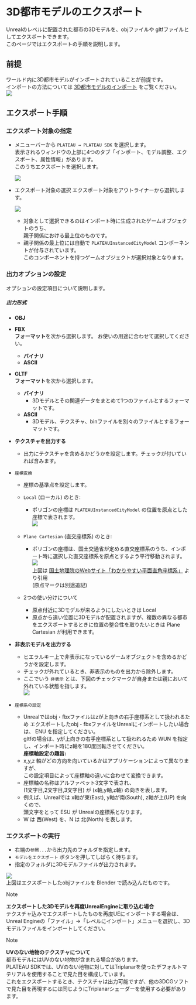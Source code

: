# 3D都市モデルのエクスポート
Unrealのレベルに配置された都市の3Dモデルを、objファイルや gltfファイルとしてエクスポートできます。  
このページではエクスポートの手順を説明します。  

## 前提
ワールド内に3D都市モデルがインポートされていることが前提です。  
インポートの方法については [3D都市モデルのインポート](ImportCityModels.md) をご覧ください。  
![](../resources/manual/exportCityModels/importedCity.png)

## エクスポート手順
### エクスポート対象の指定
- メニューバーから `PLATEAU → PLATEAU SDK` を選択します。  
  表示されるウィンドウの上部に4つのタブ「インポート、モデル調整、エクスポート、属性情報」があります。  
  このうちエクスポートを選択します。  

    
  ![](../resources/manual/exportCityModels/exportWindow.png)
    
- エクスポート対象の選択
  エクスポート対象をアウトライナーから選択します。

  ![](../resources/manual/exportCityModels/selectOBJECT.png)

  - 対象として選択できるのはインポート時に生成されたゲームオブジェクトのうち、  
    親子関係における最上位のものです。
  - 親子関係の最上位には自動で `PLATEAUInstancedCityModel` コンポーネントが付与されています。  
    このコンポーネントを持つゲームオブジェクトが選択対象となります。

### 出力オプションの設定

オプションの設定項目について説明します。
##### **出力形式**
- **OBJ**  
- **FBX**  
   **フォーマット**を次から選択します。
    お使いの用途に合わせて選択してください。
  - **バイナリ**
  - **ASCII**  
- **GLTF**  
   **フォーマット**を次から選択します。
  - **バイナリ**
    - 3Dモデルとその関連データをまとめて1つのファイルとするフォーマットです。
  - **ASCII**
    - 3Dモデル、テクスチャ、binファイルを別々のファイルとするフォーマットです。 
    
- **テクスチャを出力する**
  - 出力にテクスチャを含めるかどうかを設定します。チェックが付いていれば含みます。  

- `座標変換`
  - 座標の基準点を設定します。
  - `Local` (ローカル) のとき:
    - ポリゴンの座標は `PLATEAUInstancedCityModel` の位置を原点とした座標で表されます。  
      ![](../resources/manual/exportCityModels/exportLocalCoord.png)
      
  - `Plane Cartesian` (直交座標系) のとき: 
    - ポリゴンの座標は、国土交通省が定める直交座標系のうち、インポート時に選択した直交座標系を原点とするよう平行移動されます。  
      ![](../resources/manual/exportCityModels/japanCoordinateSystem.png)  
      上図は [国土地理院のWebサイト「わかりやすい平面直角座標系」](https://www.gsi.go.jp/sokuchikijun/jpc.html) より引用  
      (原点マークは別途追記)
  - 2つの使い分けについて
    - 原点付近に3Dモデルが来るようにしたいときは Local
    - 原点から遠い位置に3Dモデルが配置されますが、複数の異なる都市をエクスポートするときに位置の整合性を取りたいときは Plane Cartesian が利用できます。
  
- **非表示モデルを出力する**
  - ヒエラルキー上で非表示になっているゲームオブジェクトを含めるかどうかを設定します。
  - チェックが外れているとき、非表示のものを出力から除外します。
  - ここでいう `非表示` とは、下図のチェックマークが自身または親において外れている状態を指します。  
  ![](../resources/manual/exportCityModels/disabledObj.png)
  
- `座標系の設定`
  - Unrealではobj・fbxファイルはzが上向きの右手座標系として扱われるため
    エクスポートしたobj・fbxファイルをUnrealにインポートしたい場合は、 ENU を指定してください。  
    gltfの場合は、yが上向きの右手座標系として扱われるため WUN を指定し、インポート時にz軸を180度回転させてください。  
   **座標軸設定の趣旨:**
  - x,y,z 軸がどの方向を向いているかはアプリケーションによって異なりますが、  
    この設定項目によって座標軸の違いに合わせて変換できます。
  - 座標軸の名称はアルファベット3文字で表され、  
    (1文字目,2文字目,3文字目) が (x軸,y軸,z軸) の向きを表します。
  - 例えば、Unrealでは x軸が東(East), y軸が南(South), z軸が上(UP) を向くので、  
    頭文字をとって ESU が Unrealの座標系となります。
  - W は 西(West) を、N は 北(North) を表します。  

### エクスポートの実行
- 右端の`参照...`から出力先のフォルダを指定します。
- `モデルをエクスポート` ボタンを押してしばらく待ちます。
- 指定のフォルダに3Dモデルファイルが出力されます。

![](../resources/manual/exportCityModels/tokyoBlender.png)  
上図はエクスポートしたobjファイルを Blender で読み込んだものです。  

>[!NOTE]  
> **エクスポートした3Dモデルを再度UnrealEngineに取り込む場合**  
> テクスチャ込みでエクスポートしたものを再度UEにインポートする場合は、
> Unreal Engineの「ファイル」→「レベルにインポート」メニューを選択し、3Dモデルファイルをインポートしてください。

>[!NOTE]
>
> **UVのない地物のテクスチャについて**  
> 都市モデルにはUVのない地物が含まれる場合があります。  
> PLATEAU SDKでは、UVのない地物に対してはTriplanarを使ったデフォルトマテリアルを使用することで見た目を構成しています。  
> これをエクスポートするとき、テクスチャは出力可能ですが、他の3DCGソフトで見た目を再現するには同じようにTriplanarシェーダーを使用する必要があります。